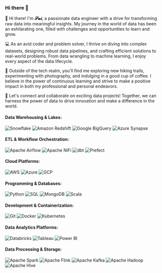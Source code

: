 ### Hi there 👋

<!--
**saiteja13101310/saiteja13101310** is a ✨ _special_ ✨ repository because its `README.md` (this file) appears on your GitHub profile.
-->



👋 Hi there! I'm **𝓢𝓪𝓲**, a passionate data engineer with a drive for transforming raw data into meaningful insights. My journey in the world of data has been an exhilarating one, filled with challenges and opportunities to learn and grow.

💻 As an avid coder and problem solver, I thrive on diving into complex datasets, designing robust data pipelines, and crafting efficient solutions to real-world problems. From data wrangling to machine learning, I enjoy every aspect of the data lifecycle. 

🌟 Outside of the tech realm, you'll find me exploring new hiking trails, experimenting with photography, and indulging in a good cup of coffee. I believe in the power of continuous learning and strive to make a positive impact in both my professional and personal endeavors.

🚀 Let's connect and collaborate on exciting data projects! Together, we can harness the power of data to drive innovation and make a difference in the world.


#### Data Warehousing & Lakes:
![Snowflake](https://img.shields.io/badge/-Snowflake-29B5E8?logo=snowflake&logoColor=white&style=flat-square)
![Amazon Redshift](https://img.shields.io/badge/-Amazon%20Redshift-8C4FFF?logo=amazon-aws&logoColor=white&style=flat-square)
![Google BigQuery](https://img.shields.io/badge/-Google%20BigQuery-4285F4?logo=google-cloud&logoColor=white&style=flat-square)
![Azure Synapse](https://img.shields.io/badge/-Azure%20Synapse-00BCF2?logo=microsoft-azure&logoColor=white&style=flat-square)

#### ETL & Workflow Orchestration:
![Apache Airflow](https://img.shields.io/badge/-Apache%20Airflow-017CEE?logo=apache-airflow&logoColor=white&style=flat-square)
![Apache NiFi](https://img.shields.io/badge/-Apache%20NiFi-017BFF?logo=apache&logoColor=white&style=flat-square)
![dbt](https://img.shields.io/badge/-dbt-FF694B?logo=dbt&logoColor=white&style=flat-square)
![Prefect](https://img.shields.io/badge/-Prefect-3E4145?logo=prefect&logoColor=white&style=flat-square)

#### Cloud Platforms:
![AWS](https://img.shields.io/badge/-AWS-232F3E?logo=amazon-aws&logoColor=white&style=flat-square)
![Azure](https://img.shields.io/badge/-Azure-0089D6?logo=microsoft-azure&logoColor=white&style=flat-square)
![GCP](https://img.shields.io/badge/-GCP-4285F4?logo=google-cloud&logoColor=white&style=flat-square)

#### Programming & Databases:
![Python](https://img.shields.io/badge/-Python-3776AB?logo=python&logoColor=white&style=flat-square)
![SQL](https://img.shields.io/badge/-SQL-4479A1?logo=postgresql&logoColor=white&style=flat-square)
![MongoDB](https://img.shields.io/badge/-MongoDB-47A248?logo=mongodb&logoColor=white&style=flat-square)
![Scala](https://img.shields.io/badge/-Scala-DC322F?logo=scala&logoColor=white&style=flat-square)

#### Development & Containerization:
![Git](https://img.shields.io/badge/-Git-F05032?logo=git&logoColor=white&style=flat-square)
![Docker](https://img.shields.io/badge/-Docker-2496ED?logo=docker&logoColor=white&style=flat-square)
![Kubernetes](https://img.shields.io/badge/-Kubernetes-326CE5?logo=kubernetes&logoColor=white&style=flat-square)

#### Data Analytics Platforms:
![Databricks](https://img.shields.io/badge/-Databricks-FF3621?logo=databricks&logoColor=white&style=flat-square)
![Tableau](https://img.shields.io/badge/-Tableau-E97627?logo=tableau&logoColor=white&style=flat-square)
![Power BI](https://img.shields.io/badge/-Power%20BI-F2C811?logo=power-bi&logoColor=black&style=flat-square)

#### Data Processing & Storage:
![Apache Spark](https://img.shields.io/badge/-Apache%20Spark-E25A1C?logo=apache-spark&logoColor=white&style=flat-square)
![Apache Flink](https://img.shields.io/badge/-Apache%20Flink-E6526F?logo=apache-flink&logoColor=white&style=flat-square)
![Apache Kafka](https://img.shields.io/badge/-Apache%20Kafka-231F20?logo=apache-kafka&logoColor=white&style=flat-square)
![Apache Hadoop](https://img.shields.io/badge/-Apache%20Hadoop-66CCFF?logo=apache-hadoop&logoColor=black&style=flat-square)
![Apache Hive](https://img.shields.io/badge/-Apache%20Hive-FDEE21?logo=apache-hive&logoColor=black&style=flat-square)
